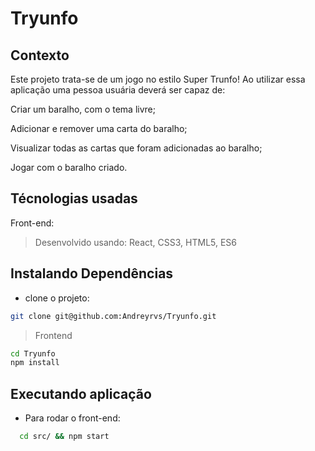 # Tryunfo

## Contexto

Este projeto trata-se de um jogo no estilo Super Trunfo! Ao utilizar essa aplicação uma pessoa usuária deverá ser capaz de:

Criar um baralho, com o tema livre;

Adicionar e remover uma carta do baralho;

Visualizar todas as cartas que foram adicionadas ao baralho;

Jogar com o baralho criado.

## Técnologias usadas

Front-end:
> Desenvolvido usando: React, CSS3, HTML5, ES6

## Instalando Dependências

* clone o projeto:

```bash
git clone git@github.com:Andreyrvs/Tryunfo.git
```

> Frontend

```bash
cd Tryunfo
npm install
```

## Executando aplicação

* Para rodar o front-end:

```bash
  cd src/ && npm start
```
